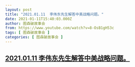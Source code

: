 ```yaml
---
layout: post
title: "2021.01.11  李伟东先生解答中美战略问题。"
date: 2021-01-11T15:40:03.000Z
author: 图森破故事会
from: https://www.youtube.com/watch?v=8-OsB1gH53c
tags: [ 图森破故事会 ]
categories: [ 图森破故事会 ]
---
```

<!--1610379603000-->
[2021.01.11  李伟东先生解答中美战略问题。](https://www.youtube.com/watch?v=8-OsB1gH53c)
------

<div>

</div>
